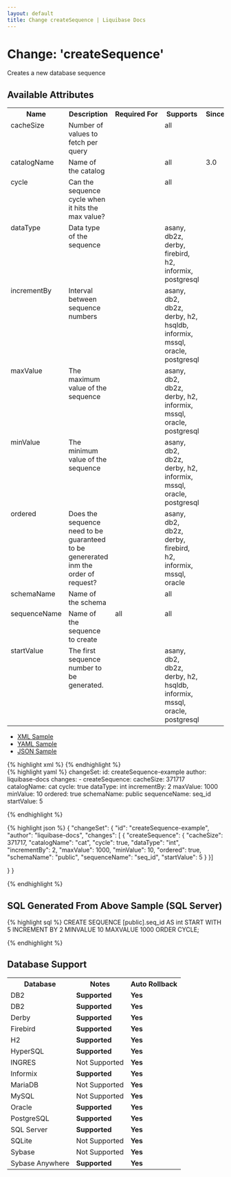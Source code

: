 ```yaml
---
layout: default
title: Change createSequence | Liquibase Docs
---
```


<!-- ====================================================== -->
<!-- GENERATED BY ChangeDocGenerator DO NOT MODIFY MANUALLY -->
<!-- ====================================================== -->

  <script>
  $(function() {
    $( "#changelog-tabs" ).tabs();
  });
</script>

# Change: 'createSequence'

Creates a new database sequence

## Available Attributes ##

<table>
<tr><th>Name</th><th>Description</th><th>Required&nbsp;For</th><th>Supports</th><th>Since</th></tr>
<tr><td style='vertical-align: top'>cacheSize</td><td style='vertical-align: top'>Number of values to fetch per query</td><td style='vertical-align: top'></td><td style='vertical-align:top'>all</td><td style='vertical-align: top'></td></tr>
<tr><td style='vertical-align: top'>catalogName</td><td style='vertical-align: top'>Name of the catalog</td><td style='vertical-align: top'></td><td style='vertical-align:top'>all</td><td style='vertical-align: top'>3.0</td></tr>
<tr><td style='vertical-align: top'>cycle</td><td style='vertical-align: top'>Can the sequence cycle when it hits the max value?</td><td style='vertical-align: top'></td><td style='vertical-align:top'>all</td><td style='vertical-align: top'></td></tr>
<tr><td style='vertical-align: top'>dataType</td><td style='vertical-align: top'>Data type of the sequence</td><td style='vertical-align: top'></td><td style='vertical-align:top'>asany, db2z, derby, firebird, h2, informix, postgresql</td><td style='vertical-align: top'></td></tr>
<tr><td style='vertical-align: top'>incrementBy</td><td style='vertical-align: top'>Interval between sequence numbers</td><td style='vertical-align: top'></td><td style='vertical-align:top'>asany, db2, db2z, derby, h2, hsqldb, informix, mssql, oracle, postgresql</td><td style='vertical-align: top'></td></tr>
<tr><td style='vertical-align: top'>maxValue</td><td style='vertical-align: top'>The maximum value of the sequence</td><td style='vertical-align: top'></td><td style='vertical-align:top'>asany, db2, db2z, derby, h2, informix, mssql, oracle, postgresql</td><td style='vertical-align: top'></td></tr>
<tr><td style='vertical-align: top'>minValue</td><td style='vertical-align: top'>The minimum value of the sequence</td><td style='vertical-align: top'></td><td style='vertical-align:top'>asany, db2, db2z, derby, h2, informix, mssql, oracle, postgresql</td><td style='vertical-align: top'></td></tr>
<tr><td style='vertical-align: top'>ordered</td><td style='vertical-align: top'>Does the sequence need to be guaranteed to be genererated inm the order of request?</td><td style='vertical-align: top'></td><td style='vertical-align:top'>asany, db2, db2z, derby, firebird, h2, informix, mssql, oracle</td><td style='vertical-align: top'></td></tr>
<tr><td style='vertical-align: top'>schemaName</td><td style='vertical-align: top'>Name of the schema</td><td style='vertical-align: top'></td><td style='vertical-align:top'>all</td><td style='vertical-align: top'></td></tr>
<tr><td style='vertical-align: top'>sequenceName</td><td style='vertical-align: top'>Name of the sequence to create</td><td style='vertical-align: top'>all</td><td style='vertical-align:top'>all</td><td style='vertical-align: top'></td></tr>
<tr><td style='vertical-align: top'>startValue</td><td style='vertical-align: top'>The first sequence number to be generated.</td><td style='vertical-align: top'></td><td style='vertical-align:top'>asany, db2, db2z, derby, h2, hsqldb, informix, mssql, oracle, postgresql</td><td style='vertical-align: top'></td></tr>
</table>

<div id='changelog-tabs'>
<ul>
    <li><a href="#tab-xml">XML Sample</a></li>
    <li><a href="#tab-yaml">YAML Sample</a></li>
    <li><a href="#tab-json">JSON Sample</a></li>
  </ul>
<div id='tab-xml'>
{% highlight xml %}
<changeSet author="liquibase-docs" id="createSequence-example">
    <createSequence cacheSize="371717"
            catalogName="cat"
            cycle="true"
            dataType="int"
            incrementBy="2"
            maxValue="1000"
            minValue="10"
            ordered="true"
            schemaName="public"
            sequenceName="seq_id"
            startValue="5"/>
</changeSet>
{% endhighlight %}
</div>
<div id='tab-yaml'>
{% highlight yaml %}
changeSet:
  id: createSequence-example
  author: liquibase-docs
  changes:
  - createSequence:
      cacheSize: 371717
      catalogName: cat
      cycle: true
      dataType: int
      incrementBy: 2
      maxValue: 1000
      minValue: 10
      ordered: true
      schemaName: public
      sequenceName: seq_id
      startValue: 5

{% endhighlight %}
</div>
<div id='tab-json'>
{% highlight json %}
{
  "changeSet": {
    "id": "createSequence-example",
    "author": "liquibase-docs",
    "changes": [
      {
        "createSequence": {
          "cacheSize": 371717,
          "catalogName": "cat",
          "cycle": true,
          "dataType": "int",
          "incrementBy": 2,
          "maxValue": 1000,
          "minValue": 10,
          "ordered": true,
          "schemaName": "public",
          "sequenceName": "seq_id",
          "startValue": 5
        }
      }]
    
  }
}

{% endhighlight %}
</div>
</div>


## SQL Generated From Above Sample (SQL Server)

{% highlight sql %}
CREATE SEQUENCE [public].seq_id AS int START WITH 5 INCREMENT BY 2 MINVALUE 10 MAXVALUE 1000 ORDER CYCLE;


{% endhighlight %}

## Database Support

<table style='border:1;'>
<tr><th>Database</th><th>Notes</th><th>Auto Rollback</th></tr>
<tr><td>DB2</td><td><b>Supported</b></td><td><b>Yes</b></td></tr>
<tr><td>DB2</td><td><b>Supported</b></td><td><b>Yes</b></td></tr>
<tr><td>Derby</td><td><b>Supported</b></td><td><b>Yes</b></td></tr>
<tr><td>Firebird</td><td><b>Supported</b></td><td><b>Yes</b></td></tr>
<tr><td>H2</td><td><b>Supported</b></td><td><b>Yes</b></td></tr>
<tr><td>HyperSQL</td><td><b>Supported</b></td><td><b>Yes</b></td></tr>
<tr><td>INGRES</td><td>Not Supported</td><td><b>Yes</b></td></tr>
<tr><td>Informix</td><td><b>Supported</b></td><td><b>Yes</b></td></tr>
<tr><td>MariaDB</td><td>Not Supported</td><td><b>Yes</b></td></tr>
<tr><td>MySQL</td><td>Not Supported</td><td><b>Yes</b></td></tr>
<tr><td>Oracle</td><td><b>Supported</b></td><td><b>Yes</b></td></tr>
<tr><td>PostgreSQL</td><td><b>Supported</b></td><td><b>Yes</b></td></tr>
<tr><td>SQL Server</td><td><b>Supported</b></td><td><b>Yes</b></td></tr>
<tr><td>SQLite</td><td>Not Supported</td><td><b>Yes</b></td></tr>
<tr><td>Sybase</td><td>Not Supported</td><td><b>Yes</b></td></tr>
<tr><td>Sybase Anywhere</td><td><b>Supported</b></td><td><b>Yes</b></td></tr>
</table>
